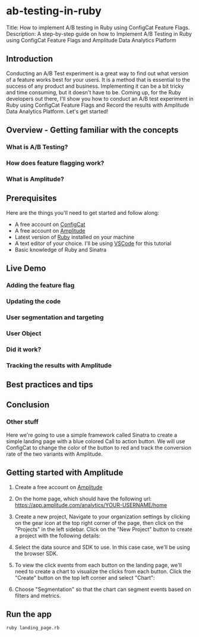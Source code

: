 # ab-testing-in-ruby

Title: How to implement A/B testing in Ruby using ConfigCat Feature Flags.
Description: A step-by-step guide on how to Implement A/B Testing in Ruby using ConfigCat Feature Flags and Amplitude Data Analytics Platform

## Introduction

Conducting an A/B Test experiment is a great way to find out what version of a feature works best for your users. It is a method that is essential to the success of any product and business. Implementing it can be a bit tricky and time consuming, but it doesn't have to be. Coming up, for the Ruby developers out there, I'll show you how to conduct an A/B test experiment in Ruby using ConfigCat Feature Flags and Record the results with Amplitude Data Analytics Platform. Let's get started!


## Overview - Getting familiar with the concepts

### What is A/B Testing?

<!-- TODO: Explain A/B testing using a simple analogy -->

<!-- TODO: Introduce the Hypothesis -->


### How does feature flagging work?

<!-- TODO: How can feature flags help us prove the hypothesis -->

<!-- TODO: Introduce ConfigCat as a Feature flag provider -->


### What is Amplitude?

<!-- TODO: Talk about the role amplitude play. Recording, Collecting and analyzing test results -->


## Prerequisites

Here are the things you'll need to get started and follow along:

- A free account on [ConfigCat](https://configcat.com/)
- A free account on [Amplitude](https://amplitude.com/)
- Latest version of [Ruby](https://www.ruby-lang.org/en/downloads/) installed on your machine
- A text editor of your choice. I'll be using [VSCode](https://code.visualstudio.com/download) for this tutorial
- Basic knowledge of Ruby and Sinatra

## Live Demo

<!-- TODO: Image of the two versions side by side -->

<!-- TODO: Add code snippet that represents the buttons -->


<!-- TODO: Explain how feature flags can be used to show one of the buttons and hide
the other when the feature flag saved -->

### Adding the feature flag

<!-- TODO: Creating a ConfigCat account -->

<!-- TODO: Add the relevant images -->

### Updating the code

<!-- TODO: Update the code to include the feature flag that was created -->

<!-- todo: talk about switching between version a/b -->

### User segmentation and targeting

<!-- todo: explain the importance of segmentation in a/b testing. -->

<!-- todo: mention that we need two user groups for showing each version to 
. I'll decide on the user groups based on the user's country
I'll show the white button (Version A) to users in the France and the red button (Version B) to users in Hungary.

 -->

<!-- todo: segway into configuring segmentation in the ConfigCat -->


### User Object

<!-- todo: for cc to know which country the user is from, i'll need to send details about the user in a User Object. Here is how the user object looks like 

-->
### Did it work?

<!-- todo: show switching between the two version by updating the country's value in the User Object 

mention that this is a good way to see if the feature flag is working as expected. 

-->

### Tracking the results with Amplitude

<!-- todo: setting up amplitude

- Creating an account

- Creating an organization

- Creating a project

- Adding the SDK to the project


- Creating a chart to visualize the results

- Sending the results to amplitude

- Viewing the results on amplitude, filtering by uniques

- How to know which version is better

 -->

## Best practices and tips


## Conclusion

<!-- todo: call to action -->

### Other stuff


<!-- TODO: May need to reuse the Amplitude stuff below -->


Here we're going to use a simple framework called Sinatra to create a simple landing page with a blue colored Call to action button. We will use ConfigCat to change the color of the button to red and track the conversion rate of the two variants with Amplitude.


## Getting started with Amplitude

1. Create a free account on [Amplitude](https://amplitude.com/)


2. On the home page, which should have the following url: <https://app.amplitude.com/analytics/YOUR-USERNAME/home>

3. Create a new project, Navigate to your organization settings by clicking on the gear icon at the top right corner of the page, then click on the "Projects" in the left sidebar. Click on the "New Project" button to create a project with the following details:

<!-- Add image: Creating a new project on Amplitude -->

4. Select the data source and SDK to use. In this case case, we'll be using the browser SDK.

<!-- TD: Add image here -->

5. To view the click events from each button on the landing page, we'll need to create a chart to visualize the clicks from each button. Click the "Create" button on the top left corner and select "Chart":

<!-- TODO: Add image of sidebar for creating a new chart -->

6. Choose "Segmentation" so that the chart can segment events based on filters and metrics.



## Run the app

```sh
ruby landing_page.rb
```